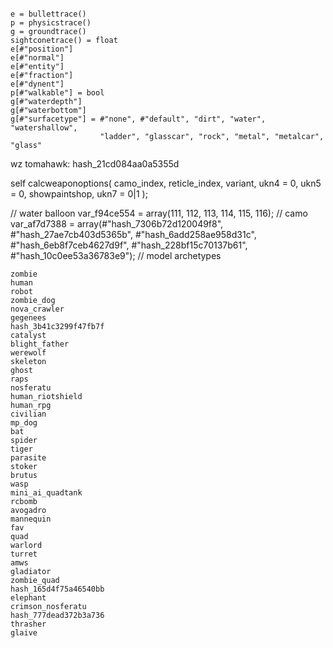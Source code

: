 ```gsc

e = bullettrace()
p = physicstrace()
g = groundtrace()
sightconetrace() = float
e[#"position"]
e[#"normal"]
e[#"entity"]
e[#"fraction"]
e[#"dynent"]
p[#"walkable"] = bool
g[#"waterdepth"]
g[#"waterbottom"]
g[#"surfacetype"] = #"none", #"default", "dirt", "water", "watershallow",
                    "ladder", "glasscar", "rock", "metal", "metalcar", "glass"
```

wz tomahawk: hash_21cd084aa0a5355d

self calcweaponoptions(
    camo_index, 
    reticle_index, 
    variant, 
    ukn4 = 0, 
    ukn5 = 0, 
    showpaintshop, 
    ukn7 = 0|1
);

// water balloon
var_f94ce554 = array(111, 112, 113, 114, 115, 116); // camo
var_af7d7388 = array(#"hash_7306b72d120049f8", #"hash_27ae7cb403d5365b", #"hash_6add258ae958d31c", #"hash_6eb8f7ceb4627d9f", #"hash_228bf15c70137b61", #"hash_10c0ee53a36783e9"); // model
archetypes

```
zombie
human
robot
zombie_dog
nova_crawler
gegenees
hash_3b41c3299f47fb7f
catalyst
blight_father
werewolf
skeleton
ghost
raps
nosferatu
human_riotshield
human_rpg
civilian
mp_dog
bat
spider
tiger
parasite
stoker
brutus
wasp
mini_ai_quadtank
rcbomb
avogadro
mannequin
fav
quad
warlord
turret
amws
gladiator
zombie_quad
hash_165d4f75a46540bb
elephant
crimson_nosferatu
hash_777dead372b3a736
thrasher
glaive
```